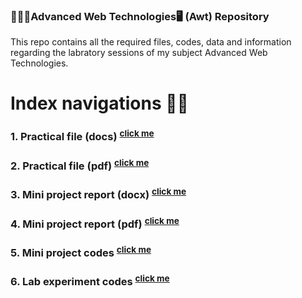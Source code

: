 ### 🧑🏻‍💻Advanced Web Technologies🖥️ (Awt) Repository
This repo contains all the required files, codes, data and information regarding the labratory sessions of my subject Advanced Web Technologies.
# Index navigations 🔗🙂
### 1. Practical file (docs) <sup>[click me](Practical%20files/AWT_practical_file.docx)<sup>
### 2. Practical file (pdf) <sup>[click me](Practical%20files/AWT_practical_file.pdf)<sup>
### 3. Mini project report (docx) <sup>[click me](Mini_project/mini_project_report/AWT_mini_project.docx)<sup>
### 4. Mini project report (pdf) <sup>[click me](Mini_project/mini_project_report/AWT_mini_project.pdf)<sup>
### 5. Mini project codes <sup>[click me](Mini_project/mini_project%20codes/ci4)<sup>
### 6. Lab experiment codes <sup>[click me](Lab%20Experiment%20codes)<sup>

